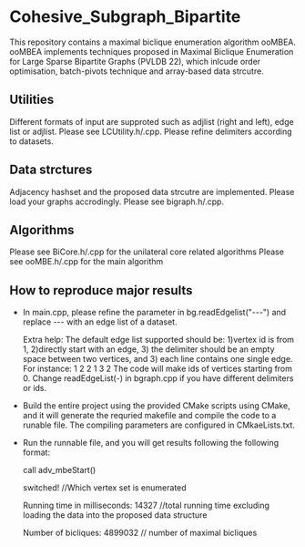# Cohesive_Subgraph_Bipartite
This repository contains a maximal biclique enumeration algorithm ooMBEA. 
ooMBEA implements techniques proposed in Maximal Biclique Enumeration for Large Sparse Bipartite Graphs (PVLDB 22), 
which inlcude order optimisation, batch-pivots technique and array-based data strcutre. 


## Utilities
Different formats of input are supproted such as adjlist (right and left), edge list or adjlist. Please see LCUtility.h/.cpp.
Please refine delimiters according to datasets. 

## Data strctures
Adjacency hashset and the proposed data strcutre are implemented. Please load your graphs accrodingly.  Please see bigraph.h/.cpp.

## Algorithms
Please see BiCore.h/.cpp for the unilateral core related algorithms
Please see ooMBE.h/.cpp for the main algorithm

## How to reproduce major results

- In main.cpp, please refine the parameter in bg.readEdgelist("---") and replace --- with an edge list of a dataset.

  Extra help:
    The default edge list supported should be: 1)vertex id is from 1, 2)directly start with an edge, 3) the delimiter should be an empty space between two vertices, and     3) each line contains one single edge. For instance: 1 2 2 1 3 2
    The code will make ids of vertices starting from 0.
    Change readEdgeList(-) in bgraph.cpp if you have different delimiters or ids.

- Build the entire project using the provided CMake scripts using CMake, and it will generate the requried makefile and compile the code to a runable file. The compiling parameters are configured in CMkaeLists.txt.

- Run the runnable file, and you will get results following the following format: 
    
    call adv_mbeStart() 
    
    switched!                            //Which vertex set is enumerated 
    
    Running time in milliseconds: 14327  //total running time excluding loading the data into the proposed data structure 
    
    Number of bicliques: 4899032         // number of maximal bicliques
